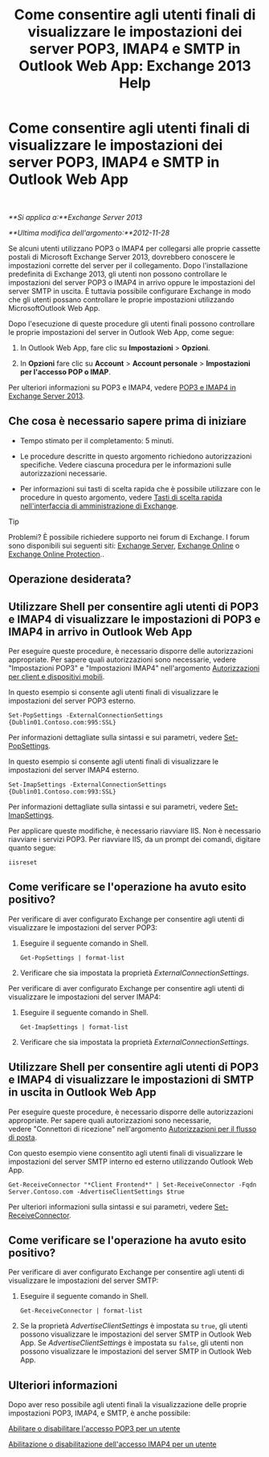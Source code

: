 ﻿---
title: 'Come consentire agli utenti finali di visualizzare le impostazioni dei server POP3, IMAP4 e SMTP in Outlook Web App: Exchange 2013 Help'
TOCTitle: Come consentire agli utenti finali di visualizzare le impostazioni dei server POP3, IMAP4 e SMTP in Outlook Web App
ms:assetid: bd22bf7e-3bf7-45e6-8790-919b780166f6
ms:mtpsurl: https://technet.microsoft.com/it-it/library/Gg298947(v=EXCHG.150)
ms:contentKeyID: 50555673
ms.date: 01/11/2018
mtps_version: v=EXCHG.150
ms.translationtype: HT
---

# Come consentire agli utenti finali di visualizzare le impostazioni dei server POP3, IMAP4 e SMTP in Outlook Web App

 

_**Si applica a:**Exchange Server 2013_

_**Ultima modifica dell'argomento:**2012-11-28_

Se alcuni utenti utilizzano POP3 o IMAP4 per collegarsi alle proprie cassette postali di Microsoft Exchange Server 2013, dovrebbero conoscere le impostazioni corrette del server per il collegamento. Dopo l'installazione predefinita di Exchange 2013, gli utenti non possono controllare le impostazioni del server POP3 o IMAP4 in arrivo oppure le impostazioni del server SMTP in uscita. È tuttavia possibile configurare Exchange in modo che gli utenti possano controllare le proprie impostazioni utilizzando MicrosoftOutlook Web App.

Dopo l'esecuzione di queste procedure gli utenti finali possono controllare le proprie impostazioni del server in Outlook Web App, come segue:

1.  In Outlook Web App, fare clic su **Impostazioni** \> **Opzioni**.

2.  In **Opzioni** fare clic su **Account** \> **Account personale** \> **Impostazioni per l'accesso POP o IMAP**.

Per ulteriori informazioni su POP3 e IMAP4, vedere [POP3 e IMAP4 in Exchange Server 2013](pop3-and-imap4-in-exchange-server-2013-exchange-2013-help.md).

## Che cosa è necessario sapere prima di iniziare

  - Tempo stimato per il completamento: 5 minuti.

  - Le procedure descritte in questo argomento richiedono autorizzazioni specifiche. Vedere ciascuna procedura per le informazioni sulle autorizzazioni necessarie.

  - Per informazioni sui tasti di scelta rapida che è possibile utilizzare con le procedure in questo argomento, vedere [Tasti di scelta rapida nell'interfaccia di amministrazione di Exchange](keyboard-shortcuts-in-the-exchange-admin-center-exchange-online-protection-help.md).


> [!TIP]
> Problemi? È possibile richiedere supporto nei forum di Exchange. I forum sono disponibili sui seguenti siti: <A href="https://go.microsoft.com/fwlink/p/?linkid=60612">Exchange Server</A>, <A href="https://go.microsoft.com/fwlink/p/?linkid=267542">Exchange Online</A> o <A href="https://go.microsoft.com/fwlink/p/?linkid=285351">Exchange Online Protection</A>..



## Operazione desiderata?

## Utilizzare Shell per consentire agli utenti di POP3 e IMAP4 di visualizzare le impostazioni di POP3 e IMAP4 in arrivo in Outlook Web App

Per eseguire queste procedure, è necessario disporre delle autorizzazioni appropriate. Per sapere quali autorizzazioni sono necessarie, vedere "Impostazioni POP3" e "Impostazioni IMAP4" nell'argomento [Autorizzazioni per client e dispositivi mobili](clients-and-mobile-devices-permissions-exchange-2013-help.md).

In questo esempio si consente agli utenti finali di visualizzare le impostazioni del server POP3 esterno.

    Set-PopSettings -ExternalConnectionSettings {Dublin01.Contoso.com:995:SSL}

Per informazioni dettagliate sulla sintassi e sui parametri, vedere [Set-PopSettings](https://technet.microsoft.com/it-it/library/aa997154\(v=exchg.150\)).

In questo esempio si consente agli utenti finali di visualizzare le impostazioni del server IMAP4 esterno.

    Set-ImapSettings -ExternalConnectionSettings {Dublin01.Contoso.com:993:SSL}

Per informazioni dettagliate sulla sintassi e sui parametri, vedere [Set-ImapSettings](https://technet.microsoft.com/it-it/library/aa998252\(v=exchg.150\)).

Per applicare queste modifiche, è necessario riavviare IIS. Non è necessario riavviare i servizi POP3. Per riavviare IIS, da un prompt dei comandi, digitare quanto segue:

    iisreset

## Come verificare se l'operazione ha avuto esito positivo?

Per verificare di aver configurato Exchange per consentire agli utenti di visualizzare le impostazioni del server POP3:

1.  Eseguire il seguente comando in Shell.
    
        Get-PopSettings | format-list

2.  Verificare che sia impostata la proprietà *ExternalConnectionSettings*.

Per verificare di aver configurato Exchange per consentire agli utenti di visualizzare le impostazioni del server IMAP4:

1.  Eseguire il seguente comando in Shell.
    
        Get-ImapSettings | format-list

2.  Verificare che sia impostata la proprietà *ExternalConnectionSettings*.

## Utilizzare Shell per consentire agli utenti di POP3 e IMAP4 di visualizzare le impostazioni di SMTP in uscita in Outlook Web App

Per eseguire queste procedure, è necessario disporre delle autorizzazioni appropriate. Per sapere quali autorizzazioni sono necessarie, vedere "Connettori di ricezione" nell'argomento [Autorizzazioni per il flusso di posta](mail-flow-permissions-exchange-2013-help.md).

Con questo esempio viene consentito agli utenti finali di visualizzare le impostazioni del server SMTP interno ed esterno utilizzando Outlook Web App.

    Get-ReceiveConnector "*Client Frontend*" | Set-ReceiveConnector -Fqdn Server.Contoso.com -AdvertiseClientSettings $true 

Per ulteriori informazioni sulla sintassi e sui parametri, vedere [Set-ReceiveConnector](https://technet.microsoft.com/it-it/library/bb125140\(v=exchg.150\)).

## Come verificare se l'operazione ha avuto esito positivo?

Per verificare di aver configurato Exchange per consentire agli utenti di visualizzare le impostazioni del server SMTP:

1.  Eseguire il seguente comando in Shell.
    
        Get-ReceiveConnector | format-list

2.  Se la proprietà *AdvertiseClientSettings* è impostata su `true`, gli utenti possono visualizzare le impostazioni del server SMTP in Outlook Web App. Se *AdvertiseClientSettings* è impostata su `false`, gli utenti non possono visualizzare le impostazioni del server SMTP in Outlook Web App.

## Ulteriori informazioni

Dopo aver reso possibile agli utenti finali la visualizzazione delle proprie impostazioni POP3, IMAP4, e SMTP, è anche possibile:

[Abilitare o disabilitare l'accesso POP3 per un utente](enable-or-disable-pop3-access-for-a-user-exchange-2013-help.md)

[Abilitazione o disabilitazione dell'accesso IMAP4 per un utente](enable-or-disable-imap4-access-for-a-user-exchange-2013-help.md)

